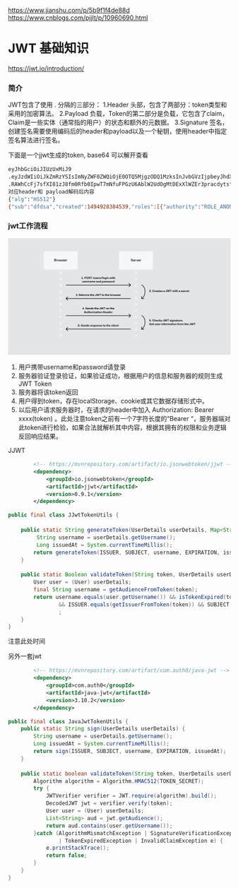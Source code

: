 https://www.jianshu.com/p/5b9f1f4de88d
https://www.cnblogs.com/pjjlt/p/10960690.html
# JWT 基础知识
https://jwt.io/introduction/
### 简介
JWT包含了使用 . 分隔的三部分： 
1.Header 头部，包含了两部分：token类型和采用的加密算法。 
2.Payload 负载，Token的第二部分是负载，它包含了claim， Claim是一些实体（通常指的用户）的状态和额外的元数据。 
3.Signature 签名，创建签名需要使用编码后的header和payload以及一个秘钥，使用header中指定签名算法进行签名。 

下面是一个jjwt生成的token, base64 可以解开查看
```bash
eyJhbGciOiJIUzUxMiJ9
.eyJzdWIiOiJkZmRzYSIsImNyZWF0ZWQiOjE0OTQ5MjgzODQ1MzksInJvbGVzIjpbeyJhdXRob3JpdHkiOiJST0xFX0FOT05ZTU9VUyJ9LHsiYXV0aG9yaXR5IjoiUk9MRV9BRE1JTiJ9LHsiYXV0aG9yaXR5IjoiUk9MRV9VU0VSIn0seyJhdXRob3JpdHkiOiJST0xFX0RCQSJ9XSwiaWQiOjAsImV4cCI6MTQ5NTUzMzE4NH0
.RAWhCcFj7sfXI81zJ8fm0Rfb0IpwT7mNfuFPGzU6AblW2UdOgMtDExXlWZEr3pracdytsfw3os4dnJKM6ZW9mA
对应header和 payload解码后内容
{"alg":"HS512"}
{"sub":"dfdsa","created":1494928384539,"roles":[{"authority":"ROLE_ANONYMOUS"},{"authority":"ROLE_ADMIN"},{"authority":"ROLE_USER"},{"authority":"ROLE_DBA"}],"id":0,"exp":1495533184}
```
### jwt工作流程
![](./images/jwt-workflow.png)

1. 用户携带username和password请登录
2. 服务器验证登录验证，如果验证成功，根据用户的信息和服务器的规则生成JWT Token
3. 服务器将该token返回 
4. 用户得到token，存在localStorage、cookie或其它数据存储形式中。 
5. 以后用户请求服务器时，在请求的header中加入 Authorization: Bearer xxxx(token) 。此处注意token之前有一个7字符长度的“Bearer “，服务器端对此token进行检验，如果合法就解析其中内容，根据其拥有的权限和业务逻辑反回响应结果。 

JJWT
```xml
        <!-- https://mvnrepository.com/artifact/io.jsonwebtoken/jjwt -->
        <dependency>
            <groupId>io.jsonwebtoken</groupId>
            <artifactId>jjwt</artifactId>
            <version>0.9.1</version>
        </dependency>
```
```java
public final class JJwtTokenUtils {

    public static String generateToken(UserDetails userDetails, Map<String, Object> privateClaims) {
         String username = userDetails.getUsername();
         Long issuedAt = System.currentTimeMillis();
        return generateToken(ISSUER, SUBJECT, username, EXPIRATION, issuedAt,privateClaims);
    }

    public static Boolean validateToken(String token, UserDetails userDetails) {
        User user = (User) userDetails;
        final String username = getAudienceFromToken(token);
        return username.equals(user.getUsername()) && isTokenExpired(token) == false
                && ISSUER.equals(getIssuerFromToken(token)) && SUBJECT.equals(getSubjectFromToken(token) )
                ;
    }
}
```
注意此处时间

另外一套jwt
```xml
        <!-- https://mvnrepository.com/artifact/com.auth0/java-jwt -->
        <dependency>
            <groupId>com.auth0</groupId>
            <artifactId>java-jwt</artifactId>
            <version>3.10.2</version>
        </dependency>
```
```java
public final class JavaJwtTokenUtils {
    public static String sign(UserDetails userDetails) {
        String username = userDetails.getUsername();
        Long issuedAt = System.currentTimeMillis();
        return sign(ISSUER, SUBJECT, username, EXPIRATION, issuedAt);
    }

    public static boolean validateToken(String token, UserDetails userDetails) {
        Algorithm algorithm = Algorithm.HMAC512(TOKEN_SECRET);
        try {
            JWTVerifier verifier = JWT.require(algorithm).build();
            DecodedJWT jwt = verifier.verify(token);
            User user = (User) userDetails;
            List<String> aud = jwt.getAudience();
            return aud.contains(user.getUsername());
        }catch (AlgorithmMismatchException | SignatureVerificationException
                | TokenExpiredException | InvalidClaimException e) {
            e.printStackTrace();
            return false;
        }
    }
}
```
